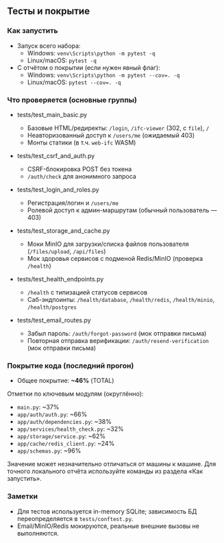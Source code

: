 ## Тесты и покрытие

### Как запустить

- Запуск всего набора:
  - Windows: `venv\Scripts\python -m pytest -q`
  - Linux/macOS: `pytest -q`
- С отчётом о покрытии (если нужен явный флаг):
  - Windows: `venv\Scripts\python -m pytest --cov=. -q`
  - Linux/macOS: `pytest --cov=. -q`

### Что проверяется (основные группы)

- tests/test_main_basic.py
  - Базовые HTML/редиректы: `/login`, `/ifc-viewer` (302, c `file`), `/`
  - Неавторизованный доступ к `/users/me` (ожидаемый 403)
  - Монты статики (в т.ч. `web-ifc` WASM)

- tests/test_csrf_and_auth.py
  - CSRF-блокировка POST без токена
  - `/auth/check` для анонимного запроса

- tests/test_login_and_roles.py
  - Регистрация/логин и `/users/me`
  - Ролевой доступ к админ-маршрутам (обычный пользователь — 403)

- tests/test_storage_and_cache.py
  - Моки MinIO для загрузки/списка файлов пользователя (`/files/upload`, `/api/files`)
  - Мок здоровья сервисов с подменой Redis/MinIO (проверка `/health`)

- tests/test_health_endpoints.py
  - `/health` с типизацией статусов сервисов
  - Саб-эндпоинты: `/health/database`, `/health/redis`, `/health/minio`, `/health/postgres`

- tests/test_email_routes.py
  - Забыл пароль: `/auth/forgot-password` (мок отправки письма)
  - Повторная отправка верификации: `/auth/resend-verification` (мок отправки письма)

### Покрытие кода (последний прогон)

- Общее покрытие: **~46%** (TOTAL)

Отметки по ключевым модулям (округлённо):
- `main.py`: ~37%
- `app/auth/auth.py`: ~66%
- `app/auth/dependencies.py`: ~38%
- `app/services/health_check.py`: ~32%
- `app/storage/service.py`: ~62%
- `app/cache/redis_client.py`: ~24%
- `app/schemas.py`: ~96%

Значение может незначительно отличаться от машины к машине. Для точного локального отчёта используйте команды из раздела «Как запустить».

### Заметки

- Для тестов используется in-memory SQLite; зависимость БД переопределяется в `tests/conftest.py`.
- Email/MinIO/Redis мокируются, реальные внешние вызовы не выполняются.

